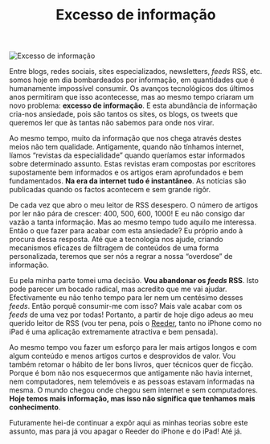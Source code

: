 ﻿---
title: Excesso de informação
categories:
  - Base
tags:
  - excesso de informação
  - internet
  - rss
featured: no
status: live
summary:
---

![Excesso de informação](http://pedromeireles.pt/images/information_overload.jpg)

Entre blogs, redes sociais, sites especializados, newsletters, *feeds* RSS, etc. somos hoje em dia bombardeados por informação, em quantidades que é humanamente impossível consumir. Os avanços tecnológicos dos últimos anos permitiram que isso acontecesse, mas ao mesmo tempo criaram um novo problema: **excesso de informação**. E esta abundância de informação cria-nos ansiedade, pois são tantos os sites, os blogs, os tweets que queremos ler que às tantas não sabemos para onde nos virar.

Ao mesmo tempo, muito da informação que nos chega através destes meios não tem qualidade. Antigamente, quando não tínhamos internet, líamos “revistas da especialidade” quando queríamos estar informados sobre determinado assunto. Estas revistas eram compostas por escritores supostamente bem informados e os artigos eram aprofundados e bem fundamentados. **Na era da internet tudo é instantâneo**. As notícias são publicadas quando os factos acontecem e sem grande rigôr.

De cada vez que abro o meu leitor de RSS desespero. O número de artigos por ler não pára de crescer: 400, 500, 600, 1000! E eu não consigo dar vazão a tanta informação. Mas ao mesmo tempo tudo aquilo me interessa. Então o que fazer para acabar com esta ansiedade? Eu próprio ando à procura dessa resposta. Até que a tecnologia nos ajude, criando mecanismos eficazes de filtragem de conteúdos de uma forma personalizada, teremos que ser nós a regrar a nossa “overdose” de informação.

Eu pela minha parte tomei uma decisão. **Vou abandonar os *feeds* RSS**. Isto pode parecer um bocado radical, mas acredito que me vai ajudar. Efectivamente eu não tenho tempo para ler nem um centésimo desses *feeds*. Então porquê consumir-me com isso? Mais vale acabar com os *feeds* de uma vez por todas! Portanto, a partir de hoje digo adeus ao meu querido leitor de RSS (vou ter pena, pois o [Reeder](http://readerapp.com/), tanto no iPhone como no iPad é uma aplicação extremamente atractiva e bem pensada).

Ao mesmo tempo vou fazer um esforço para ler mais artigos longos e com algum conteúdo e menos artigos curtos e desprovidos de valor. Vou também retomar o hábito de ler bons livros, quer técnicos quer de ficção. Porque é bom não nos esquecermos que antigamente não havia internet, nem computadores, nem telemóveis e as pessoas estavam informadas na mesma. O mundo chegou onde chegou sem internet e sem computadores. **Hoje temos mais informação, mas isso não significa que tenhamos mais conhecimento**.

Futuramente hei-de continuar a expôr aqui as minhas teorias sobre este assunto, mas para já vou apagar o Reeder do iPhone e do iPad! Até já.